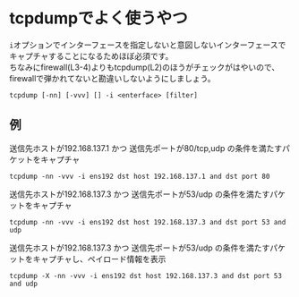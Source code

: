 # tcpdumpでよく使うやつ
`i`オプションでインターフェースを指定しないと意図しないインターフェースでキャプチャすることになるためほぼ必須です。  
ちなみにfirewall(L3-4)よりもtcpdump(L2)のほうがチェックがはやいので、firewallで弾かれてないと勘違いしないようにしましょう。
```
tcpdump [-nn] [-vvv] [] -i <enterface> [filter]
```

## 例
送信先ホストが192.168.137.1 かつ 送信先ポートが80/tcp,udp の条件を満たすパケットをキャプチャ
```
tcpdump -nn -vvv -i ens192 dst host 192.168.137.1 and dst port 80
```
送信先ホストが192.168.137.3 かつ 送信先ポートが53/udp の条件を満たすパケットをキャプチャ
```
tcpdump -nn -vvv -i ens192 dst host 192.168.137.3 and dst port 53 and udp
```
送信先ホストが192.168.137.3 かつ 送信先ポートが53/udp の条件を満たすパケットをキャプチャし、ペイロード情報を表示
```
tcpdump -X -nn -vvv -i ens192 dst host 192.168.137.3 and dst port 53 and udp
```
